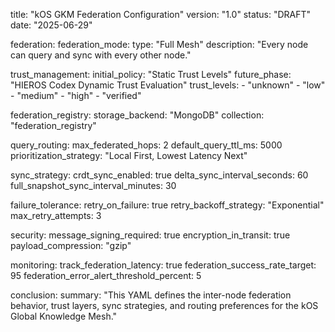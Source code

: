 title: "kOS GKM Federation Configuration"
version: "1.0"
status: "DRAFT"
date: "2025-06-29"

federation:
  federation_mode:
    type: "Full Mesh"
    description: "Every node can query and sync with every other node."

  trust_management:
    initial_policy: "Static Trust Levels"
    future_phase: "HIEROS Codex Dynamic Trust Evaluation"
    trust_levels:
      - "unknown"
      - "low"
      - "medium"
      - "high"
      - "verified"

  federation_registry:
    storage_backend: "MongoDB"
    collection: "federation_registry"

  query_routing:
    max_federated_hops: 2
    default_query_ttl_ms: 5000
    prioritization_strategy: "Local First, Lowest Latency Next"

  sync_strategy:
    crdt_sync_enabled: true
    delta_sync_interval_seconds: 60
    full_snapshot_sync_interval_minutes: 30

  failure_tolerance:
    retry_on_failure: true
    retry_backoff_strategy: "Exponential"
    max_retry_attempts: 3

  security:
    message_signing_required: true
    encryption_in_transit: true
    payload_compression: "gzip"

  monitoring:
    track_federation_latency: true
    federation_success_rate_target: 95
    federation_error_alert_threshold_percent: 5

conclusion:
  summary: "This YAML defines the inter-node federation behavior, trust layers, sync strategies, and routing preferences for the kOS Global Knowledge Mesh."

